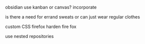 obsidian use
    kanban or canvas?
    incorporate 

is there a need for errand sweats or can just wear regular clothes

custom CSS firefox 
harden fire fox

use nested repositories